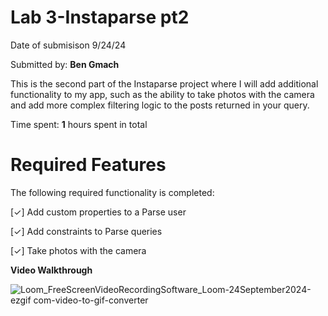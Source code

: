 # Lab 3-Instaparse pt2
Date of submisison 9/24/24

Submitted by: **Ben Gmach**

This is the second part of the Instaparse project where I will add additional functionality to my app, such as the ability to take photos with the camera and add more complex filtering logic to the posts returned in your query.

Time spent: **1** hours spent in total

# Required Features
The following required functionality is completed:

[✓] Add custom properties to a Parse user

[✓] Add constraints to Parse queries

[✓] Take photos with the camera

**Video Walkthrough**


![Loom_FreeScreenVideoRecordingSoftware_Loom-24September2024-ezgif com-video-to-gif-converter](https://github.com/user-attachments/assets/41e2dc26-91cd-4d08-ae38-66c5c489a664)


